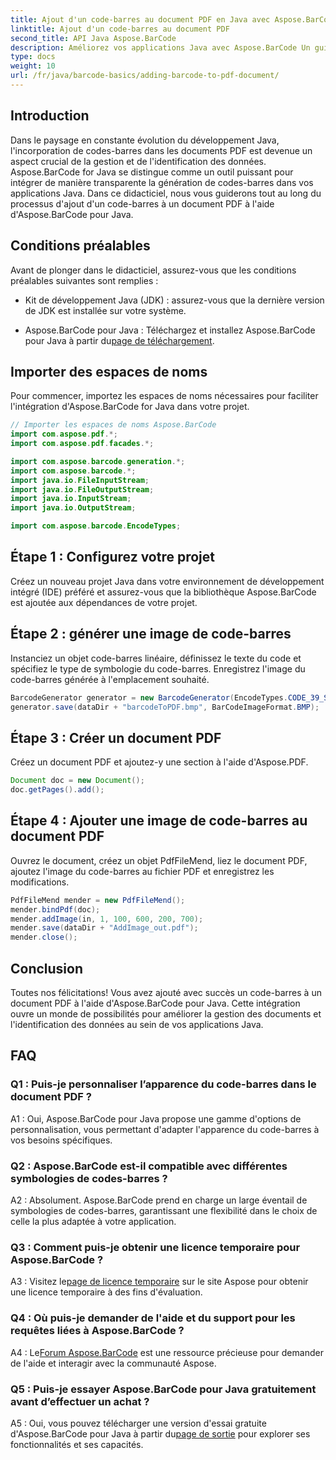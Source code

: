 ```yaml
---
title: Ajout d'un code-barres au document PDF en Java avec Aspose.BarCode
linktitle: Ajout d'un code-barres au document PDF
second_title: API Java Aspose.BarCode
description: Améliorez vos applications Java avec Aspose.BarCode Un guide étape par étape pour ajouter des codes-barres aux documents PDF.
type: docs
weight: 10
url: /fr/java/barcode-basics/adding-barcode-to-pdf-document/
---
```

## Introduction

Dans le paysage en constante évolution du développement Java, l'incorporation de codes-barres dans les documents PDF est devenue un aspect crucial de la gestion et de l'identification des données. Aspose.BarCode for Java se distingue comme un outil puissant pour intégrer de manière transparente la génération de codes-barres dans vos applications Java. Dans ce didacticiel, nous vous guiderons tout au long du processus d'ajout d'un code-barres à un document PDF à l'aide d'Aspose.BarCode pour Java.

## Conditions préalables

Avant de plonger dans le didacticiel, assurez-vous que les conditions préalables suivantes sont remplies :

- Kit de développement Java (JDK) : assurez-vous que la dernière version de JDK est installée sur votre système.

-  Aspose.BarCode pour Java : Téléchargez et installez Aspose.BarCode pour Java à partir du[page de téléchargement](https://releases.aspose.com/barcode/java/).

## Importer des espaces de noms

Pour commencer, importez les espaces de noms nécessaires pour faciliter l'intégration d'Aspose.BarCode for Java dans votre projet.

```java
// Importer les espaces de noms Aspose.BarCode
import com.aspose.pdf.*;
import com.aspose.pdf.facades.*;

import com.aspose.barcode.generation.*;
import com.aspose.barcode.*;
import java.io.FileInputStream;
import java.io.FileOutputStream;
import java.io.InputStream;
import java.io.OutputStream;

import com.aspose.barcode.EncodeTypes;
```

## Étape 1 : Configurez votre projet

Créez un nouveau projet Java dans votre environnement de développement intégré (IDE) préféré et assurez-vous que la bibliothèque Aspose.BarCode est ajoutée aux dépendances de votre projet.

## Étape 2 : générer une image de code-barres

Instanciez un objet code-barres linéaire, définissez le texte du code et spécifiez le type de symbologie du code-barres. Enregistrez l'image du code-barres générée à l'emplacement souhaité.

```java
BarcodeGenerator generator = new BarcodeGenerator(EncodeTypes.CODE_39_STANDARD, "1234567");
generator.save(dataDir + "barcodeToPDF.bmp", BarCodeImageFormat.BMP);
```

## Étape 3 : Créer un document PDF

Créez un document PDF et ajoutez-y une section à l'aide d'Aspose.PDF.

```java
Document doc = new Document();
doc.getPages().add();
```

## Étape 4 : Ajouter une image de code-barres au document PDF

Ouvrez le document, créez un objet PdfFileMend, liez le document PDF, ajoutez l'image du code-barres au fichier PDF et enregistrez les modifications.

```java
PdfFileMend mender = new PdfFileMend();
mender.bindPdf(doc);
mender.addImage(in, 1, 100, 600, 200, 700);
mender.save(dataDir + "AddImage_out.pdf");
mender.close();
```

## Conclusion

Toutes nos félicitations! Vous avez ajouté avec succès un code-barres à un document PDF à l'aide d'Aspose.BarCode pour Java. Cette intégration ouvre un monde de possibilités pour améliorer la gestion des documents et l'identification des données au sein de vos applications Java.

## FAQ

### Q1 : Puis-je personnaliser l’apparence du code-barres dans le document PDF ?

A1 : Oui, Aspose.BarCode pour Java propose une gamme d'options de personnalisation, vous permettant d'adapter l'apparence du code-barres à vos besoins spécifiques.

### Q2 : Aspose.BarCode est-il compatible avec différentes symbologies de codes-barres ?

A2 : Absolument. Aspose.BarCode prend en charge un large éventail de symbologies de codes-barres, garantissant une flexibilité dans le choix de celle la plus adaptée à votre application.

### Q3 : Comment puis-je obtenir une licence temporaire pour Aspose.BarCode ?

 A3 : Visitez le[page de licence temporaire](https://purchase.aspose.com/temporary-license/) sur le site Aspose pour obtenir une licence temporaire à des fins d'évaluation.

### Q4 : Où puis-je demander de l'aide et du support pour les requêtes liées à Aspose.BarCode ?

 A4 : Le[Forum Aspose.BarCode](https://forum.aspose.com/c/barcode/13) est une ressource précieuse pour demander de l'aide et interagir avec la communauté Aspose.

### Q5 : Puis-je essayer Aspose.BarCode pour Java gratuitement avant d’effectuer un achat ?

 A5 : Oui, vous pouvez télécharger une version d'essai gratuite d'Aspose.BarCode pour Java à partir du[page de sortie](https://releases.aspose.com/) pour explorer ses fonctionnalités et ses capacités.